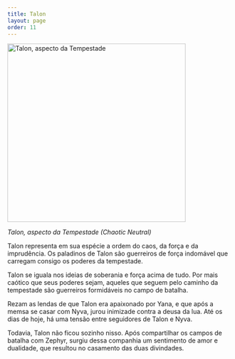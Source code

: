```yaml
---
title: Talon
layout: page
order: 11
---
```


<img src="../../assets/divindades/talon.png" alt="Talon, aspecto da Tempestade" width="400"/>

*Talon, aspecto da Tempestade (Chaotic Neutral)*

Talon representa em sua espécie a ordem do caos, da força e da imprudência. Os paladinos de Talon são guerreiros de força indomável que carregam consigo os poderes da tempestade. 

Talon se iguala nos ideias de soberania e força acima de tudo. Por mais caótico que seus poderes sejam, aqueles que seguem pelo caminho da tempestade são guerreiros formidáveis no campo de batalha. 

Rezam as lendas de que Talon era apaixonado por Yana, e que após a memsa se casar com Nyva, jurou inimizade contra a deusa da lua. Até os dias de hoje, há uma tensão entre seguidores de Talon e Nyva.

Todavia, Talon não ficou sozinho nisso. Após compartilhar os campos de batalha com Zephyr, surgiu dessa companhia um sentimento de amor e dualidade, que resultou no casamento das duas divindades. 